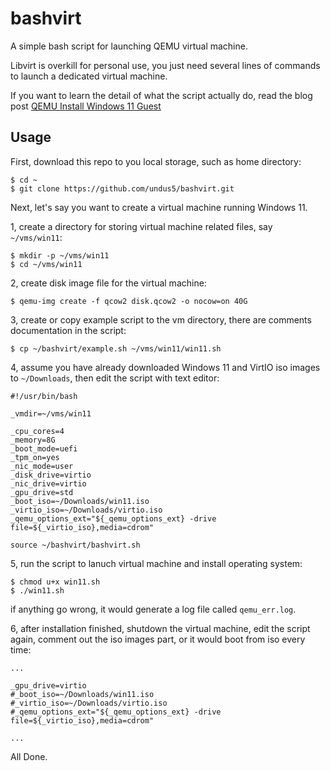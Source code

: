 # bashvirt

A simple bash script for launching QEMU virtual machine.

Libvirt is overkill for personal use, you just need several lines of commands to
launch a dedicated virtual machine.

If you want to learn the detail of what the script actually do, read the blog post
[QEMU Install Windows 11 Guest](https://undus.net/posts/qemu-install-windows11-guest/)

## Usage

First, download this repo to you local storage, such as home directory:

```
$ cd ~
$ git clone https://github.com/undus5/bashvirt.git
```

Next, let's say you want to create a virtual machine running Windows 11.

1, create a directory for storing virtual machine related files, say `~/vms/win11`:

```
$ mkdir -p ~/vms/win11
$ cd ~/vms/win11
```

2, create disk image file for the virtual machine:

```
$ qemu-img create -f qcow2 disk.qcow2 -o nocow=on 40G
```

3, create or copy example script to the vm directory, there are comments
documentation in the script:

```
$ cp ~/bashvirt/example.sh ~/vms/win11/win11.sh
```

4, assume you have already downloaded Windows 11 and VirtIO iso images to
`~/Downloads`, then edit the script with text editor:

```
#!/usr/bin/bash

_vmdir=~/vms/win11

_cpu_cores=4
_memory=8G
_boot_mode=uefi
_tpm_on=yes
_nic_mode=user
_disk_drive=virtio
_nic_drive=virtio
_gpu_drive=std
_boot_iso=~/Downloads/win11.iso
_virtio_iso=~/Downloads/virtio.iso
_qemu_options_ext="${_qemu_options_ext} -drive file=${_virtio_iso},media=cdrom"

source ~/bashvirt/bashvirt.sh
```

5, run the script to lanuch virtual machine and install operating system:

```
$ chmod u+x win11.sh
$ ./win11.sh
```

if anything go wrong, it would generate a log file called `qemu_err.log`.

6, after installation finished, shutdown the virtual machine, edit the script
again, comment out the iso images part, or it would boot from iso every time:

```
...

_gpu_drive=virtio
#_boot_iso=~/Downloads/win11.iso
#_virtio_iso=~/Downloads/virtio.iso
#_qemu_options_ext="${_qemu_options_ext} -drive file=${_virtio_iso},media=cdrom"

...
```

All Done.

